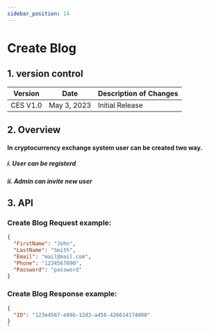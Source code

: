 ```yaml
---
sidebar_position: 14
---
```


# Create Blog

## 1. version control

| Version  | Date        | Description of Changes |
| -------- | ----------- | ---------------------- |
| CES V1.0 | May 3, 2023 | Initial Release        |

## 2. Overview

#### In cryptocurrency exchange system user can be created two way.
##### i.  User can be registerd
##### ii. Admin can invite new user


## 3. API

### Create Blog Request example:

```json
{
  "FirstName": "John",
  "LastName": "Smith",
  "Email": "mail@mail.com",
  "Phone": "1234567890",
  "Password": "password"
}
```

### Create Blog Response example:

```json
{
  "ID": "123e4567-e89b-12d3-a456-426614174000"
}
`
